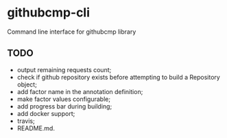 # githubcmp-cli
Command line interface for githubcmp library

## TODO
* output remaining requests count;
* check if github repository exists before attempting to build a Repository object;
* add factor name in the annotation definition;
* make factor values configurable;
* add progress bar during building;
* add docker support;
* travis;
* README.md.